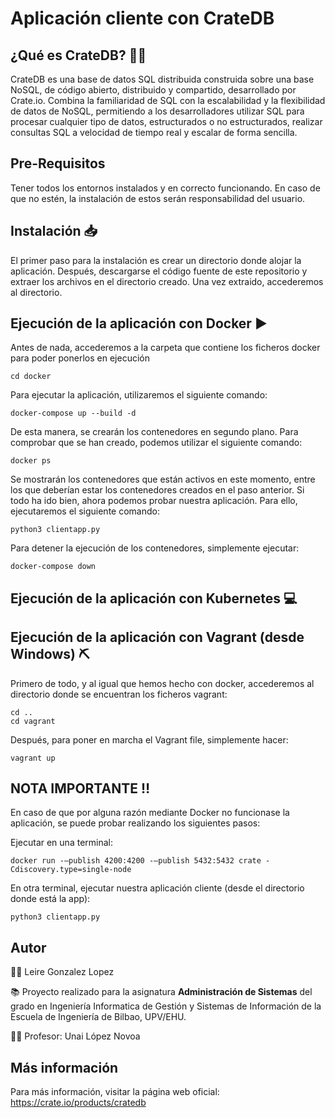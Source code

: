 # Aplicación cliente con CrateDB

## ¿Qué es CrateDB? :woman_shrugging:

CrateDB es una base de datos SQL distribuida construida sobre una 
base NoSQL, de código abierto, distribuido y compartido, desarrollado
por Crate.io. Combina la familiaridad de SQL con la escalabilidad y la
flexibilidad de datos de NoSQL, permitiendo a los desarrolladores 
utilizar SQL para procesar cualquier tipo de datos, estructurados o 
no estructurados, realizar consultas SQL a velocidad de tiempo real 
y escalar de forma sencilla. 

## Pre-Requisitos

Tener todos los entornos instalados y en correcto funcionando. En caso de que no estén,
la instalación de estos serán responsabilidad del usuario.


## Instalación :inbox_tray:

El primer paso para la instalación es crear un directorio donde alojar la
aplicación. Después, descargarse el código fuente de este repositorio y extraer
los archivos en el directorio creado. Una vez extraido, accederemos al directorio.


## Ejecución de la aplicación con Docker :arrow_forward:

Antes de nada, accederemos a la carpeta que contiene los ficheros docker
para poder ponerlos en ejecución

    cd docker

Para ejecutar la aplicación, utilizaremos el siguiente comando:

    docker-compose up --build -d

De esta manera, se crearán los contenedores en segundo plano. Para comprobar que
se han creado, podemos utilizar el siguiente comando:

    docker ps

Se mostrarán los contenedores que están activos en este momento, entre los que
deberían estar los contenedores creados en el paso anterior. Si todo ha ido bien, ahora podemos probar nuestra aplicación. 
Para ello, ejecutaremos el siguiente comando:

    python3 clientapp.py

Para detener la ejecución de los contenedores, simplemente ejecutar:

    docker-compose down

## Ejecución de la aplicación con Kubernetes :computer:

## Ejecución de la aplicación con Vagrant (desde Windows) :pick: 

Primero de todo, y al igual que hemos hecho con docker, accederemos al directorio
donde se encuentran los ficheros vagrant:

    cd ..
    cd vagrant

Después, para poner en marcha el Vagrant file, simplemente hacer:

    vagrant up


## NOTA IMPORTANTE :bangbang:

En caso de que por alguna razón mediante Docker no funcionase la aplicación,
se puede probar realizando los siguientes pasos:

Ejecutar en una terminal:

    docker run -–publish 4200:4200 -–publish 5432:5432 crate -Cdiscovery.type=single-node

En otra terminal, ejecutar nuestra aplicación cliente (desde el directorio donde está la app):
    
    python3 clientapp.py

## Autor

:woman_student: Leire Gonzalez Lopez


:books: Proyecto realizado para la asignatura **Administración de Sistemas** del grado en Ingeniería Informatica
de Gestión y Sistemas de Información de la Escuela de Ingeniería de Bilbao, UPV/EHU.

:man_teacher: Profesor: Unai López Novoa

## Más información

Para más información, visitar la página web oficial: https://crate.io/products/cratedb






